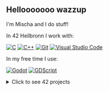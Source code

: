 ## Hellooooooo wazzup
I'm Mischa and I do stuff!

In 42 Heilbronn I work with:

[![C](https://img.shields.io/badge/C-00599C?logo=c&logoColor=white)](#)
[![C++](https://img.shields.io/badge/-C++-blue?logo=cplusplus)](#)
[![Git](https://img.shields.io/badge/Git-F05032?logo=git&logoColor=fff)](#)
[![Visual Studio Code](https://img.shields.io/badge/Visual%20Studio%20Code-0078d7.svg?logo=visual-studio-code&logoColor=white)](#)

In my free time I use:

[![Godot](https://img.shields.io/badge/Godot%20Engine-478CBF?logo=godotengine&logoColor=fff&style=flat)](#)
[![GDScript](https://img.shields.io/badge/GDScript-478CBF?logo=godot-engine&logoColor=white)](#)

<details>
<summary>Click to see 42 projects</summary>

| Project   | Description        | Course     | Finished      | Link                                 |
| :-------- | :----------------- | :--------: | :-----------: | :----------------------------------- |
| libft | Libft is a basic C library | Core Rank 00 | 27-Oct-2024 | https://github.com/Horrjiy/libft |
| ft_printf | Own printf in C | Core Rank 01 | 14-Nov-2024 | https://github.com/Horrjiy/ft_printf |
| so_long | Simple 2D Game in C | Core Rank 02 | 03-Jan-2025 | https://github.com/Horrjiy/so_long |
| push_swap | Stack sorting algorithm in C | Core Rank 02 | 17-Feb-2025 | https://github.com/Horrjiy/push_swap |
| minitalk | Simple server-client communication program | Core Rank 02 | 04-Mar-2025 | https://github.com/Horrjiy/minitalk |
| minishell | Self-made bash shell in C | Core Rank 03 | 05-Apr-2025 | https://github.com/Horrjiy/minishell |
| Philosophers | Solving dining philosophers problem with Multithreading in C | Core Rank 03 | 22-Apr-2025 | https://github.com/Horrjiy/Philosophers |
| miniRT | Image rendering with raytracing in C | Core Rank 04 | Working on it... | https://github.com/Horrjiy/miniRT |
| CPP Modules | 10 small C++ introduction projects | Core Rank 04+05 | Working on it... | https://github.com/Horrjiy/CPP-Modules |
| ft_ir

</details>
